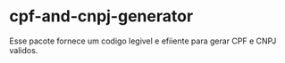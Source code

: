 # cpf-and-cnpj-generator

Esse pacote fornece um codigo legivel e efiiente para gerar CPF e CNPJ validos.
